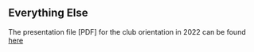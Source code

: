 ## Everything Else

The presentation file [PDF] for the club orientation in 2022 can be found [here](orientation-22/orientation-22.pdf)
